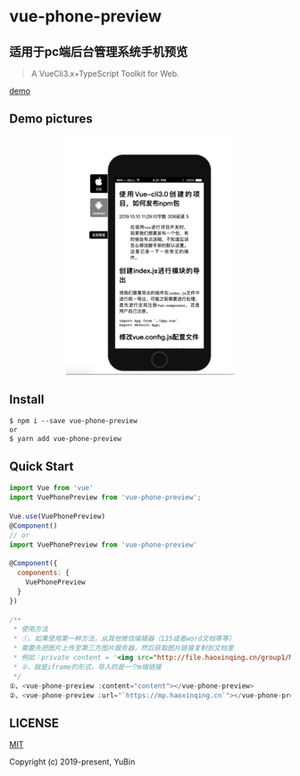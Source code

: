 # vue-phone-preview

## 适用于pc端后台管理系统手机预览

> A VueCli3.x+TypeScript Toolkit for Web.

[demo](https://atong9.github.io/vue-phone-preview/)

## Demo pictures

<div style="text-align: center;">
  <img alt="" src="https://raw.githubusercontent.com/aTong9/vue-phone-preview/master/src/assets/example.png" width="300">
</div>

## Install
```
$ npm i --save vue-phone-preview
or
$ yarn add vue-phone-preview
```

## Quick Start
``` javascript
import Vue from 'vue'
import VuePhonePreview from 'vue-phone-preview';

Vue.use(VuePhonePreview)
@Component()
// or
import VuePhonePreview from 'vue-phone-preview'

@Component({
  components: {
    VuePhonePreview
  }
})

/**
 * 使用方法 
 * ①、如果使用第一种方法，从其他微信编辑器（135或者word文档等等）
 * 需要先把图片上传至第三方图片服务器，然后获取图片链接复制到文档里
 * 例如：private content = '<img src="http://file.haoxinqing.cn/group1/M00/11/61/Chw4wFwAlz2AX_iqAABOSgaernE854.jpg" style=" max-width: 100%; height: auto;">'
 * ②、就是iframe的形式，导入的是一个m端链接
 */ 
①、<vue-phone-preview :content="content"></vue-phone-preview>
②、<vue-phone-preview :url="`https://mp.haoxinqing.cn`"></vue-phone-preview>

```

## LICENSE
[MIT](LICENSE)

Copyright (c) 2019-present, YuBin
